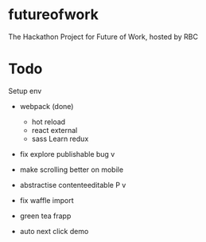 # futureofwork
The Hackathon Project for Future of Work, hosted by RBC

# Todo
Setup env
- webpack (done)
    - hot reload
    - react external
    - sass
Learn redux
- fix explore publishable bug v
- make scrolling better on mobile
- abstractise contenteeditable P v

- fix waffle import
- green tea frapp
- auto next click demo